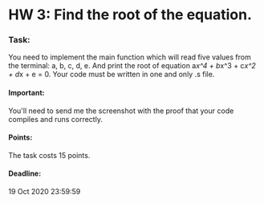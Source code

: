 # HW 3: Find the root of the equation.

### Task:
You need to implement the main function which will read five values from the terminal: a, b, c, d, e. And print the root of equation a*x^4 + b*x^3 + c*x^2 + d*x + e = 0. Your code must be written in one and only .s file.

#### Important:
You'll need to send me the screenshot with the proof that your code compiles and runs correctly.

#### Points:
The task costs 15 points.

#### Deadline:
19 Oct 2020 23:59:59
